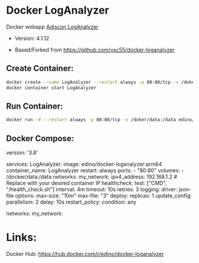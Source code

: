 # Docker LogAnalyzer
Docker webapp [Adiscon LogAnalyzer](https://loganalyzer.adiscon.com/)
* Version: 4.1.12

* Based/Forked from https://github.com/vsc55/docker-loganalyzer

## Create Container:
```bash
docker create --name LogAnalyzer --restart always -p 80:80/tcp -v /doker/data:/data edino/docker-loganalyzer:arm64
docker container start LogAnalyzer
```

## Run Container:
```bash
docker run -d --restart always -p 80:80/tcp -v /doker/data:/data edino/docker-loganalyzer:arm64
```

## Docker Compose:

version: '3.8'

services:
  LogAnalyzer:
    image: edino/docker-loganalyzer:arm64
    container_name: LogAnalyzer
    restart: always
    ports:
      - "80:80"
    volumes:
      - /docker/data:/data
    networks:
      my_network:
        ipv4_address: 192.168.1.2  # Replace with your desired container IP
    healthcheck:
      test: ["CMD", "/health_check.sh"]
      interval: 4m
      timeout: 10s
      retries: 3
    logging:
      driver: json-file
      options:
        max-size: "10m"
        max-file: "3"
    deploy:
      replicas: 1
      update_config:
        parallelism: 2
        delay: 10s
      restart_policy:
        condition: any

networks:
  my_network:


# Links:
Docker Hub: https://hub.docker.com/r/edino/docker-loganalyzer

